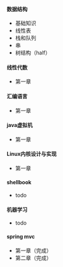 #### 数据结构
- 基础知识
- 线性表
- 栈和队列
- 串
- 树结构（half）

#### 线性代数
- 第一章

#### 汇编语言
- 第一章

#### java虚拟机
- 第一章

#### Linux内核设计与实现
- 第一章

#### shellbook
- todo

#### 机器学习
- todo

#### spring mvc 
- 第一章（完成）
- 第二章（完成）

